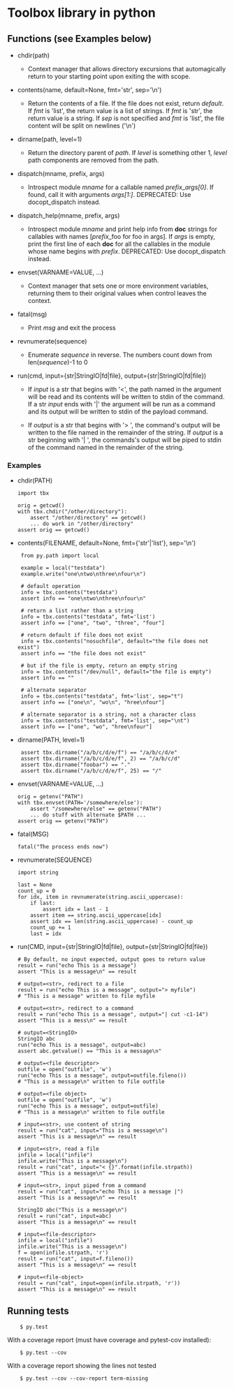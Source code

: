 # Toolbox library in python

## Functions (see Examples below)

 * chdir(path)
    * Context manager that allows directory excursions that
      automagically return to your starting point upon exiting the
      with scope.

 * contents(name, default=None, fmt='str', sep='\n')
    * Return the contents of a file. If the file does not exist,
      return *default*. If *fmt* is 'list', the return value is a list
      of strings. If *fmt* is 'str', the return value is a string. If
      *sep* is not specified and *fmt* is 'list', the file content
      will be split on newlines ('\n')

 * dirname(path, level=1)
    * Return the directory parent of *path*. If *level* is something
      other 1, *level* path components are removed from the path.

 * dispatch(mname, prefix, args)
    * Introspect module *mname* for a callable named *prefix*_*args[0]*. If
      found, call it with arguments *args[1:]*. DEPRECATED: Use
      docopt_dispatch instead.

 * dispatch_help(mname, prefix, args)
    * Introspect module *mname* and print help info from __doc__
      strings for callables with names [*prefix*_foo for foo in args].
      If *args* is empty, print the first line of each __doc__ for all
      the callables in the module whose name begins with *prefix*.
      DEPRECATED: Use docopt_dispatch instead.

 * envset(VARNAME=VALUE, ...)
    * Context manager that sets one or more environment variables,
      returning them to their original values when control leaves the
      context.

 * fatal(msg)
    * Print *msg* and exit the process

 * revnumerate(sequence)
    * Enumerate *sequence* in reverse. The numbers count down from
      len(*sequence*)-1 to 0

 * run(cmd, input={str|StringIO|fd|file},
            output={str|StringIO|fd|file})

    * If *input* is a str that begins with '<', the path named in the
      argument will be read and its contents will be written to stdin of
      the command. If a str *input* ends with '|' the argument will be run
      as a command and its output will be written to stdin of the payload
      command.

    * If *output* is a str that begins with '> ', the command's output will
      be written to the file named in the remainder of the string. If
      *output* is a str beginning with '| ', the commands's output will be
      piped to stdin of the command named in the remainder of the string.


### Examples

  * chdir(PATH)

        import tbx

        orig = getcwd()
        with tbx.chdir("/other/directory"):
            assert "/other/directory" == getcwd()
            ... do work in "/other/directory"
        assert orig == getcwd()


 * contents(FILENAME, default=None, fmt={'str'|'list'}, sep='\n')

        from py.path import local

        example = local("testdata")
        example.write("one\ntwo\nthree\nfour\n")

        # default operation
        info = tbx.contents("testdata")
        assert info == "one\ntwo\nthree\nfour\n"

        # return a list rather than a string
        info = tbx.contents("testdata", fmt='list')
        assert info == ["one", "two", "three", "four"]

        # return default if file does not exist
        info = tbx.contents("nosuchfile", default="the file does not exist")
        assert info == "the file does not exist"

        # but if the file is empty, return an empty string
        info = tbx.contents("/dev/null", default="the file is empty")
        assert info == ""

        # alternate separator
        info = tbx.contents("testdata", fmt='list', sep="t")
        assert info == ["one\n", "wo\n", "hree\nfour"]

        # alternate separator is a string, not a character class
        info = tbx.contents("testdata", fmt='list', sep="\nt")
        assert info == ["one", "wo", "hree\nfour"]


 * dirname(PATH, level=1)

        assert tbx.dirname("/a/b/c/d/e/f") == "/a/b/c/d/e"
        assert tbx.dirname("/a/b/c/d/e/f", 2) == "/a/b/c/d"
        assert tbx.dirname("foobar") == "."
        assert tbx.dirname("/a/b/c/d/e/f", 25) == "/"


  * envset(VARNAME=VALUE, ...)

        orig = getenv("PATH")
        with tbx.envset(PATH='/somewhere/else'):
            assert "/somewhere/else" == getenv("PATH")
            ... do stuff with alternate $PATH ...
        assert orig == getenv("PATH")


  * fatal(MSG)

        fatal("The process ends now")


  * revnumerate(SEQUENCE)

        import string

        last = None
        count_up = 0
        for idx, item in revnumerate(string.ascii_uppercase):
            if last:
                assert idx = last - 1
            assert item == string.ascii_uppercase[idx]
            assert idx == len(string.ascii_uppercase) - count_up
            count_up += 1
            last = idx

  * run(CMD, input={str|StringIO|fd|file}, output={str|StringIO|fd|file})

        # By default, no input expected, output goes to return value
        result = run("echo This is a message")
        assert "This is a message\n" == result

        # output=<str>, redirect to a file
        result = run("echo This is a message", output="> myfile")
        # "This is a message" written to file myfile

        # output=<str>, redirect to a command
        result = run("echo This is a message", output="| cut -c1-14")
        assert "This is a mess\n" == result

        # output=<StringIO>
        StringIO abc
        run("echo This is a message", output=abc)
        assert abc.getvalue() == "This is a message\n"

        # output=<file descriptor>
        outfile = open("outfile", 'w')
        run("echo This is a message", output=outfile.fileno())
        # "This is a message\n" written to file outfile

        # output=<file object>
        outfile = open("outfile", 'w')
        run("echo This is a message", output=outfile)
        # "This is a message\n" written to file outfile

        # input=<str>, use content of string
        result = run("cat", input="This is a message\n")
        assert "This is a message\n" == result

        # input=<str>, read a file
        infile = local("infile")
        infile.write("This is a message\n")
        result = run("cat", input="< {}".format(infile.strpath))
        assert "This is a message\n" == result

        # input=<str>, input piped from a command
        result = run("cat", input="echo This is a message |")
        assert "This is a message\n" == result

        StringIO abc("This is a message\n")
        result = run("cat", input=abc)
        assert "This is a message\n" == result

        # input=<file-descriptor>
        infile = local("infile")
        infile.write("This is a message\n")
        f = open(infile.strpath, 'r')
        result = run("cat", input=f.fileno())
        assert "This is a message\n" == result

        # input=<file-object>
        result = run("cat", input=open(infile.strpath, 'r'))
        assert "This is a message\n" == result


## Running tests

        $ py.test

With a coverage report (must have coverage and pytest-cov installed):

        $ py.test --cov

With a coverage report showing the lines not tested

        $ py.test --cov --cov-report term-missing
